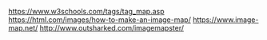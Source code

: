 https://www.w3schools.com/tags/tag_map.asp
https://html.com/images/how-to-make-an-image-map/
https://www.image-map.net/
http://www.outsharked.com/imagemapster/
